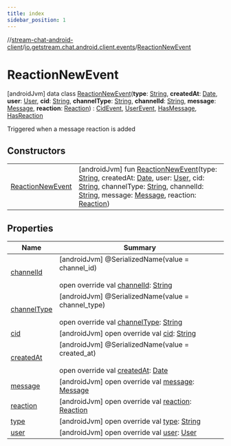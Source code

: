 ```yaml
---
title: index
sidebar_position: 1
---
```

//[stream-chat-android-client](../../../index.md)/[io.getstream.chat.android.client.events](../index.md)/[ReactionNewEvent](index.md)



# ReactionNewEvent  
 [androidJvm] data class [ReactionNewEvent](index.md)(**type**: [String](https://kotlinlang.org/api/latest/jvm/stdlib/kotlin/-string/index.html), **createdAt**: [Date](https://developer.android.com/reference/kotlin/java/util/Date.html), **user**: [User](../../io.getstream.chat.android.client.models/User/index.md), **cid**: [String](https://kotlinlang.org/api/latest/jvm/stdlib/kotlin/-string/index.html), **channelType**: [String](https://kotlinlang.org/api/latest/jvm/stdlib/kotlin/-string/index.html), **channelId**: [String](https://kotlinlang.org/api/latest/jvm/stdlib/kotlin/-string/index.html), **message**: [Message](../../io.getstream.chat.android.client.models/Message/index.md), **reaction**: [Reaction](../../io.getstream.chat.android.client.models/Reaction/index.md)) : [CidEvent](../CidEvent/index.md), [UserEvent](../UserEvent/index.md), [HasMessage](../HasMessage/index.md), [HasReaction](../HasReaction/index.md)

Triggered when a message reaction is added

   


## Constructors  
  
| | |
|---|---|
| <a name="io.getstream.chat.android.client.events/ReactionNewEvent/ReactionNewEvent/#kotlin.String#java.util.Date#io.getstream.chat.android.client.models.User#kotlin.String#kotlin.String#kotlin.String#io.getstream.chat.android.client.models.Message#io.getstream.chat.android.client.models.Reaction/PointingToDeclaration/"></a>[ReactionNewEvent](ReactionNewEvent.md)| <a name="io.getstream.chat.android.client.events/ReactionNewEvent/ReactionNewEvent/#kotlin.String#java.util.Date#io.getstream.chat.android.client.models.User#kotlin.String#kotlin.String#kotlin.String#io.getstream.chat.android.client.models.Message#io.getstream.chat.android.client.models.Reaction/PointingToDeclaration/"></a> [androidJvm] fun [ReactionNewEvent](ReactionNewEvent.md)(type: [String](https://kotlinlang.org/api/latest/jvm/stdlib/kotlin/-string/index.html), createdAt: [Date](https://developer.android.com/reference/kotlin/java/util/Date.html), user: [User](../../io.getstream.chat.android.client.models/User/index.md), cid: [String](https://kotlinlang.org/api/latest/jvm/stdlib/kotlin/-string/index.html), channelType: [String](https://kotlinlang.org/api/latest/jvm/stdlib/kotlin/-string/index.html), channelId: [String](https://kotlinlang.org/api/latest/jvm/stdlib/kotlin/-string/index.html), message: [Message](../../io.getstream.chat.android.client.models/Message/index.md), reaction: [Reaction](../../io.getstream.chat.android.client.models/Reaction/index.md))   <br/>|


## Properties  
  
|  Name |  Summary | 
|---|---|
| <a name="io.getstream.chat.android.client.events/ReactionNewEvent/channelId/#/PointingToDeclaration/"></a>[channelId](channelId.md)| <a name="io.getstream.chat.android.client.events/ReactionNewEvent/channelId/#/PointingToDeclaration/"></a> [androidJvm] @SerializedName(value = channel_id)  <br/>  <br/>open override val [channelId](channelId.md): [String](https://kotlinlang.org/api/latest/jvm/stdlib/kotlin/-string/index.html)   <br/>|
| <a name="io.getstream.chat.android.client.events/ReactionNewEvent/channelType/#/PointingToDeclaration/"></a>[channelType](channelType.md)| <a name="io.getstream.chat.android.client.events/ReactionNewEvent/channelType/#/PointingToDeclaration/"></a> [androidJvm] @SerializedName(value = channel_type)  <br/>  <br/>open override val [channelType](channelType.md): [String](https://kotlinlang.org/api/latest/jvm/stdlib/kotlin/-string/index.html)   <br/>|
| <a name="io.getstream.chat.android.client.events/ReactionNewEvent/cid/#/PointingToDeclaration/"></a>[cid](cid.md)| <a name="io.getstream.chat.android.client.events/ReactionNewEvent/cid/#/PointingToDeclaration/"></a> [androidJvm] open override val [cid](cid.md): [String](https://kotlinlang.org/api/latest/jvm/stdlib/kotlin/-string/index.html)   <br/>|
| <a name="io.getstream.chat.android.client.events/ReactionNewEvent/createdAt/#/PointingToDeclaration/"></a>[createdAt](createdAt.md)| <a name="io.getstream.chat.android.client.events/ReactionNewEvent/createdAt/#/PointingToDeclaration/"></a> [androidJvm] @SerializedName(value = created_at)  <br/>  <br/>open override val [createdAt](createdAt.md): [Date](https://developer.android.com/reference/kotlin/java/util/Date.html)   <br/>|
| <a name="io.getstream.chat.android.client.events/ReactionNewEvent/message/#/PointingToDeclaration/"></a>[message](message.md)| <a name="io.getstream.chat.android.client.events/ReactionNewEvent/message/#/PointingToDeclaration/"></a> [androidJvm] open override val [message](message.md): [Message](../../io.getstream.chat.android.client.models/Message/index.md)   <br/>|
| <a name="io.getstream.chat.android.client.events/ReactionNewEvent/reaction/#/PointingToDeclaration/"></a>[reaction](reaction.md)| <a name="io.getstream.chat.android.client.events/ReactionNewEvent/reaction/#/PointingToDeclaration/"></a> [androidJvm] open override val [reaction](reaction.md): [Reaction](../../io.getstream.chat.android.client.models/Reaction/index.md)   <br/>|
| <a name="io.getstream.chat.android.client.events/ReactionNewEvent/type/#/PointingToDeclaration/"></a>[type](type.md)| <a name="io.getstream.chat.android.client.events/ReactionNewEvent/type/#/PointingToDeclaration/"></a> [androidJvm] open override val [type](type.md): [String](https://kotlinlang.org/api/latest/jvm/stdlib/kotlin/-string/index.html)   <br/>|
| <a name="io.getstream.chat.android.client.events/ReactionNewEvent/user/#/PointingToDeclaration/"></a>[user](user.md)| <a name="io.getstream.chat.android.client.events/ReactionNewEvent/user/#/PointingToDeclaration/"></a> [androidJvm] open override val [user](user.md): [User](../../io.getstream.chat.android.client.models/User/index.md)   <br/>|

